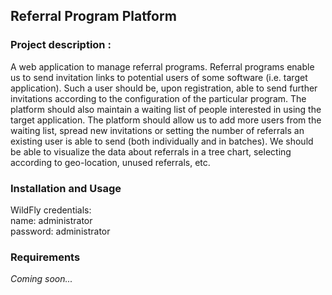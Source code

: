 ## Referral Program Platform

### Project description :

A web application to manage referral programs. Referral programs enable us to send invitation links to potential users of some software (i.e. target application). Such a user should be, upon registration, able to send further invitations according to the configuration of the particular program. The platform should also maintain a waiting list of people interested in using the target application. The platform should allow us to add more users from the waiting list, spread new invitations or setting the number of referrals an existing user is able to send (both individually and in batches). We should be able to visualize the data about referrals in a tree chart, selecting according to geo-location, unused referrals, etc. 

### Installation and Usage

WildFly credentials:<br>
name: administrator<br>
password: administrator<br>

### Requirements

*Coming soon...*
